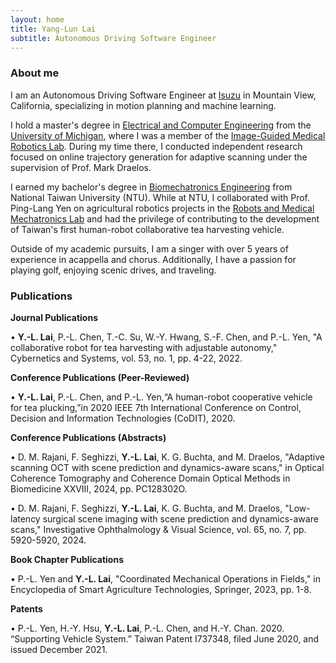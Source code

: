 ```yaml
---
layout: home
title: Yang-Lun Lai
subtitle: Autonomous Driving Software Engineer
---
```

### About me
I am an Autonomous Driving Software Engineer at [Isuzu](https://www.isuzutechcenter.com/) in Mountain View, California, specializing in motion planning and machine learning.

I hold a master's degree in [Electrical and Computer Engineering](https://ece.engin.umich.edu/research/research-areas/robotics-autonomous-systems/) from the [University of Michigan](https://umich.edu/), where I was a member of the [Image-Guided Medical Robotics Lab](https://medical.robotics.umich.edu/). During my time there, I conducted independent research focused on online trajectory generation for adaptive scanning under the supervision of Prof. Mark Draelos.

I earned my bachelor's degree in [Biomechatronics Engineering](https://www.bime.ntu.edu.tw/English/Default.html) from National Taiwan University (NTU). While at NTU, I collaborated with Prof. Ping-Lang Yen on agricultural robotics projects in the [Robots and Medical Mechatronics Lab](http://rmml.bime.ntu.edu.tw/nturmmle.html) and had the privilege of contributing to the development of Taiwan's first human-robot collaborative tea harvesting vehicle.

Outside of my academic pursuits, I am a singer with over 5 years of experience in acappella and chorus. Additionally, I have a passion for playing golf, enjoying scenic drives, and traveling.

### Publications
**Journal Publications**

• **Y.-L. Lai**, P.-L. Chen, T.-C. Su, W.-Y. Hwang, S.-F. Chen, and P.-L. Yen, "A collaborative robot for tea harvesting with adjustable autonomy," Cybernetics and Systems, vol. 53, no. 1, pp. 4-22, 2022.

**Conference Publications (Peer-Reviewed)**

• **Y.-L. Lai**, P.-L. Chen, and P.-L. Yen,“A human-robot cooperative vehicle for tea plucking,”in 2020 IEEE 7th International Conference on Control, Decision and Information Technologies (CoDIT), 2020.

**Conference Publications (Abstracts)**

• D. M. Rajani, F. Seghizzi, **Y.-L. Lai**, K. G. Buchta, and M. Draelos, "Adaptive scanning OCT with scene prediction and dynamics-aware scans," in Optical Coherence Tomography and Coherence Domain Optical Methods in Biomedicine XXVIII, 2024, pp. PC128302O.

• D. M. Rajani, F. Seghizzi, **Y.-L. Lai**, K. G. Buchta, and M. Draelos, "Low-latency surgical scene imaging with scene prediction and dynamics-aware scans," Investigative Ophthalmology & Visual Science, vol. 65, no. 7, pp. 5920-5920, 2024.

**Book Chapter Publications**

• P.-L. Yen and **Y.-L. Lai**, "Coordinated Mechanical Operations in Fields," in Encyclopedia of Smart Agriculture Technologies, Springer, 2023, pp. 1-8.

**Patents**

•	P.-L. Yen, H.-Y. Hsu, **Y.-L. Lai**, P.-L. Chen, and H.-Y. Chan. 2020. “Supporting Vehicle System.” Taiwan Patent I737348, filed June 2020, and issued December 2021.
